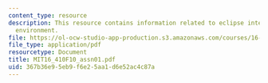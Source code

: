 ```yaml
---
content_type: resource
description: This resource contains information related to eclipse integrated development
  environment.
file: https://ol-ocw-studio-app-production.s3.amazonaws.com/courses/16-410-principles-of-autonomy-and-decision-making-fall-2010/367b36e95eb9f6e25aa1d6e52ac4c87a_MIT16_410F10_assn01.pdf
file_type: application/pdf
resourcetype: Document
title: MIT16_410F10_assn01.pdf
uid: 367b36e9-5eb9-f6e2-5aa1-d6e52ac4c87a
---
```

